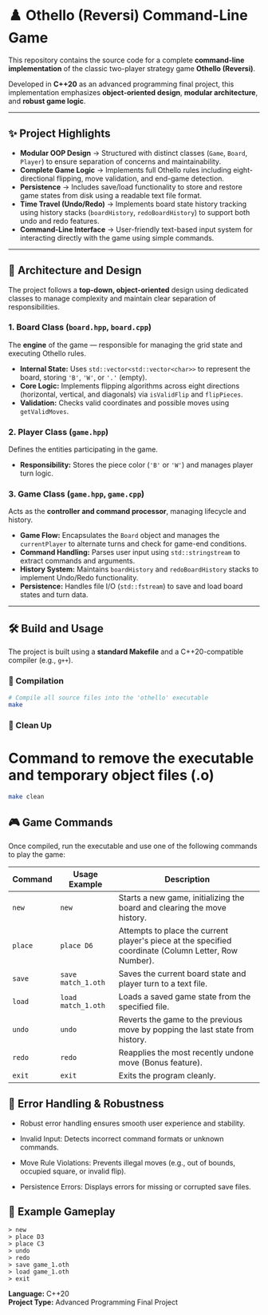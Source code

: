 # ♟️ Othello (Reversi) Command-Line Game

This repository contains the source code for a complete **command-line implementation** of the classic two-player strategy game **Othello (Reversi)**.

Developed in **C++20** as an advanced programming final project, this implementation emphasizes **object-oriented design**, **modular architecture**, and **robust game logic**.

---

## ✨ Project Highlights

- **Modular OOP Design** → Structured with distinct classes (`Game`, `Board`, `Player`) to ensure separation of concerns and maintainability.  
- **Complete Game Logic** → Implements full Othello rules including eight-directional flipping, move validation, and end-game detection.  
- **Persistence** → Includes save/load functionality to store and restore game states from disk using a readable text file format.  
- **Time Travel (Undo/Redo)** → Implements board state history tracking using history stacks (`boardHistory`, `redoBoardHistory`) to support both undo and redo features.  
- **Command-Line Interface** → User-friendly text-based input system for interacting directly with the game using simple commands.

---

## 📐 Architecture and Design

The project follows a **top-down, object-oriented** design using dedicated classes to manage complexity and maintain clear separation of responsibilities.

### 1. Board Class (`board.hpp`, `board.cpp`)
The **engine** of the game — responsible for managing the grid state and executing Othello rules.

- **Internal State:** Uses `std::vector<std::vector<char>>` to represent the board, storing `'B'`, `'W'`, or `'.'` (empty).  
- **Core Logic:** Implements flipping algorithms across eight directions (horizontal, vertical, and diagonals) via `isValidFlip` and `flipPieces`.  
- **Validation:** Checks valid coordinates and possible moves using `getValidMoves`.

### 2. Player Class (`game.hpp`)
Defines the entities participating in the game.

- **Responsibility:** Stores the piece color (`'B'` or `'W'`) and manages player turn logic.

### 3. Game Class (`game.hpp`, `game.cpp`)
Acts as the **controller and command processor**, managing lifecycle and history.

- **Game Flow:** Encapsulates the `Board` object and manages the `currentPlayer` to alternate turns and check for game-end conditions.  
- **Command Handling:** Parses user input using `std::stringstream` to extract commands and arguments.  
- **History System:** Maintains `boardHistory` and `redoBoardHistory` stacks to implement Undo/Redo functionality.  
- **Persistence:** Handles file I/O (`std::fstream`) to save and load board states and turn data.

---

## 🛠️ Build and Usage

The project is built using a **standard Makefile** and a C++20-compatible compiler (e.g., `g++`).

### 🧩 Compilation
```bash
# Compile all source files into the 'othello' executable
make
```
### 🧹 Clean Up
# Command to remove the executable and temporary object files (.o)
```bash 
make clean
```
## 🎮 Game Commands

Once compiled, run the executable and use one of the following commands to play the game:

| **Command** | **Usage Example** | **Description** |
|--------------|------------------|-----------------|
| `new` | `new` | Starts a new game, initializing the board and clearing the move history. |
| `place` | `place D6` | Attempts to place the current player's piece at the specified coordinate (Column Letter, Row Number). |
| `save` | `save match_1.oth` | Saves the current board state and player turn to a text file. |
| `load` | `load match_1.oth` | Loads a saved game state from the specified file. |
| `undo` | `undo` | Reverts the game to the previous move by popping the last state from history. |
| `redo` | `redo` | Reapplies the most recently undone move (Bonus feature). |
| `exit` | `exit` | Exits the program cleanly. |


## 🧱 Error Handling & Robustness

- Robust error handling ensures smooth user experience and stability.

- Invalid Input: Detects incorrect command formats or unknown commands.

- Move Rule Violations: Prevents illegal moves (e.g., out of bounds, occupied square, or invalid flip).

- Persistence Errors: Displays errors for missing or corrupted save files.
## 🧩 Example Gameplay

```text
> new
> place D3
> place C3
> undo
> redo
> save game_1.oth
> load game_1.oth
> exit
``` 
**Language:** C++20  
**Project Type:** Advanced Programming Final Project
